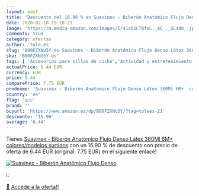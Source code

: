 ```yaml
---
layout: post
title: 'Descuento del 16.90 % en Suavinex - Biberón Anatómico Flujo Denso'
date: 2020-02-10 19:18:21
image: 'https://m.media-amazon.com/images/I/41xD1LT6feL._AC_._SL400_.jpg'
comments: true
category: ofertas
author: 'tole.es'
slug: 'B00FZXNU5Y-es Suavinex - Biberón Anatómico Flujo Denso Látex 360Ml 6M+...'
sku: 'B00FZXNU5Y-es'
tags: [ 'Accesorios para sillas de coche','Actividad y entretenimiento','Andadores','Bebé','Espejos para asientos traseros','Higiene y cuidado','Sillas de coche y accesorios','Toallitas húmedas para bebé','Toallitas y accesorios para bebé','biberón','suavinex', ]
actualPrice: 6.44 EUR
currency: EUR
price: 6.44
comparePrice: 7.75 EUR
prodname: 'Suavinex - Biberón Anatómico Flujo Denso Látex 360Ml 6M+  colores/modelos surtidos'
country: 'es'
flag: '🇪🇸'
brand: ''
buyurl: 'https://www.amazon.es/dp/B00FZXNU5Y/?tag=tolees-21'
descuento: '16.90'
average: '6.44'
---
```


Tienes [Suavinex - Biberón Anatómico Flujo Denso Látex 360Ml 6M+  colores/modelos surtidos](https://www.amazon.es/dp/B00FZXNU5Y/?tag=tolees-21) con un 16.90 % de descuento con precio de oferta de 6.44 EUR (original: 7.75 EUR) en el siguiente enlace!

[![Suavinex - Biberón Anatómico Flujo Denso](https://m.media-amazon.com/images/I/41xD1LT6feL._AC_._SL400_.jpg)](https://www.amazon.es/dp/B00FZXNU5Y/?tag=tolees-21)

ℹ️:


[🛒 Accede a la oferta!!](https://www.amazon.es/dp/B00FZXNU5Y/?tag=tolees-21)
